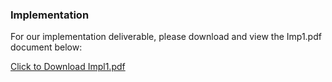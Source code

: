 <h3>Implementation</h3>
<p> For our implementation deliverable, please download and view the Imp1.pdf document below:</p>
<a href="/Impl1.pdf" download>Click to Download Impl1.pdf</a>
